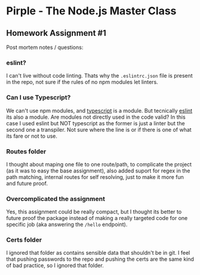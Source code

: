 # Pirple - The Node.js Master Class

## Homework Assignment #1

Post mortem notes / questions:

### eslint?

I can't live without code linting. Thats why the `.eslintrc.json` file is present in the repo, not sure if the rules of no npm modules let linters.

### Can I use Typescript?

We can't use npm modules, and [typescript](https://www.npmjs.com/package/typescript) is a module. But tecnically [eslint](https://www.npmjs.com/package/eslint) its also a module. Are modules not directly used in the code valid? In this case I used eslint but NOT typescript as the former is just a linter but the second one a transpiler. Not sure where the line is or if there is one of what its fare or not to use.

### Routes folder

I thought about maping one file to one route/path, to complicate the project (as it was to easy the base assignment), also added suport for regex in the path matching, internal routes for self resolving, just to make it more fun and future proof.

### Overcomplicated the assignment

Yes, this assignment could be really compact, but I thought its better to future proof the package instead of making a really targeted code for one specific job (aka answering the `/hello` endpoint).

### Certs folder

I ignored that folder as contains sensible data that shouldn't be in git. I feel that pushing passwords to the repo and pushing the certs are the same kind of bad practice, so I ignored that folder.